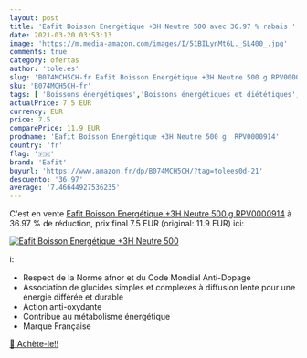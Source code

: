 ```yaml
---
layout: post
title: 'Eafit Boisson Energétique +3H Neutre 500 avec 36.97 % rabais '
date: 2021-03-20 03:53:13
image: 'https://m.media-amazon.com/images/I/51BILynMt6L._SL400_.jpg'
comments: true
category: ofertas
author: 'tole.es'
slug: 'B074MCH5CH-fr Eafit Boisson Energétique +3H Neutre 500 g RPV0000914'
sku: 'B074MCH5CH-fr'
tags: [ 'Boissons énergétiques','Boissons énergétiques et diététiques','Café, thé et boissons','Epicerie','eafit','Épicerie', ]
actualPrice: 7.5 EUR
currency: EUR
price: 7.5
comparePrice: 11.9 EUR
prodname: 'Eafit Boisson Energétique +3H Neutre 500 g  RPV0000914'
country: 'fr'
flag: '🇫🇷'
brand: 'Eafit'
buyurl: 'https://www.amazon.fr/dp/B074MCH5CH/?tag=tolees0d-21'
descuento: '36.97'
average: '7.46644927536235'
---
```


C'est en vente [Eafit Boisson Energétique +3H Neutre 500 g  RPV0000914](https://www.amazon.fr/dp/B074MCH5CH/?tag=tolees0d-21)  à  36.97 % de réduction, prix final  7.5 EUR (original: 11.9 EUR) ici:

[![Eafit Boisson Energétique +3H Neutre 500](https://m.media-amazon.com/images/I/51BILynMt6L._SL400_.jpg)](https://www.amazon.fr/dp/B074MCH5CH/?tag=tolees0d-21)

ℹ️:

- Respect de la Norme afnor et du Code Mondial Anti-Dopage
- Association de glucides simples et complexes à diffusion lente pour une énergie différée et durable
- Action anti-oxydante
- Contribue au métabolisme énergétique
- Marque Française

[🛒 Achète-le!!](https://www.amazon.fr/dp/B074MCH5CH/?tag=tolees0d-21)
